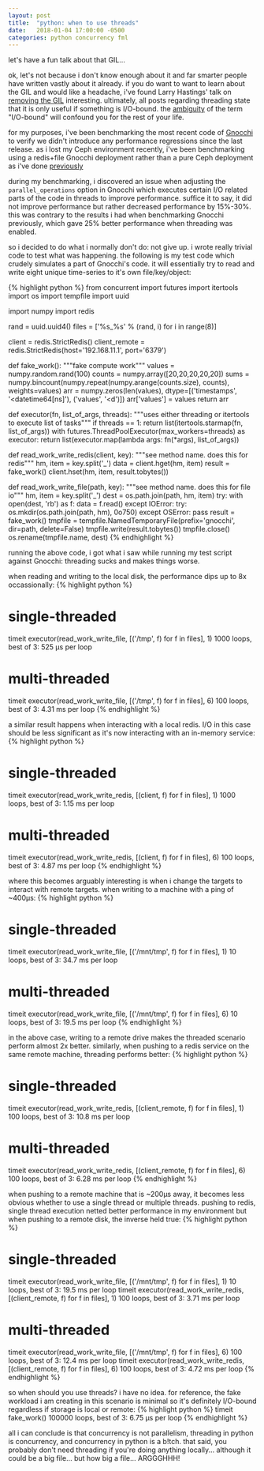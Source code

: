```yaml
---
layout: post
title:  "python: when to use threads"
date:   2018-01-04 17:00:00 -0500
categories: python concurrency fml
---
```

let's have a fun talk about that GIL...

ok, let's not because i don't know enough about it and far smarter people have
written vastly about it already. if you do want to want to learn about the GIL
and would like a headache, i've found Larry Hastings' talk on
[removing the GIL](https://www.youtube.com/embed/P3AyI_u66Bw) interesting.
ultimately, all posts regarding threading state that it is only useful if
something is I/O-bound. the [ambiguity](https://www.youtube.com/watch?v=kTHNpusq654)
of the term "I/O-bound" will confound you for the rest of your life.

for my purposes, i've been benchmarking the most recent code of
[Gnocchi](http://gnocchi.xyz) to verify we didn't introduce any performance
regressions since the last release. as i lost my Ceph environment recently,
i've been benchmarking using a redis+file Gnocchi deployment rather than a pure
Ceph deployment as i've done [previously](https://www.slideshare.net/GordonChung/gnocchi-v4-preview)

during my benchmarking, i discovered an issue when adjusting the
`parallel_operations` option in Gnocchi which executes certain I/O related
parts of the code in threads to improve performance. suffice it to say, it did
not improve performance but rather decreased performance by 15%-30%. this was
contrary to the results i had when benchmarking Gnocchi previously, which
gave 25% better performance when threading was enabled.

so i decided to do what i normally don't do: not give up. i wrote really
trivial code to test what was happening. the following is my test code
which crudely simulates a part of Gnocchi's code. it will essentially try
to read and write eight unique time-series to it's own file/key/object:

{% highlight python %}
from concurrent import futures
import itertools
import os
import tempfile
import uuid

import numpy
import redis

rand = uuid.uuid4()
files = ['%s_%s' % (rand, i) for i in range(8)]

client = redis.StrictRedis()
client_remote = redis.StrictRedis(host='192.168.11.1', port='6379')

def fake_work():
    """fake compute work"""
    values = numpy.random.rand(100)
    counts = numpy.array([20,20,20,20,20])
    sums = numpy.bincount(numpy.repeat(numpy.arange(counts.size), counts),
                          weights=values)
    arr = numpy.zeros(len(values), dtype=[('timestamps', '<datetime64[ns]'),
                                          ('values', '<d')])
    arr['values'] = values
    return arr

def executor(fn, list_of_args, threads):
    """uses either threading or itertools to execute list of tasks"""
    if threads == 1:
        return list(itertools.starmap(fn, list_of_args))
    with futures.ThreadPoolExecutor(max_workers=threads) as executor:
        return list(executor.map(lambda args: fn(*args), list_of_args))

def read_work_write_redis(client, key):
    """see method name. does this for redis"""
    hm, item = key.split('_')
    data = client.hget(hm, item)
    result = fake_work()
    client.hset(hm, item, result.tobytes())

def read_work_write_file(path, key):
    """see method name. does this for file io"""
    hm, item = key.split('_')
    dest = os.path.join(path, hm, item)
    try:
        with open(dest, 'rb') as f:
            data = f.read()
    except IOError:
        try:
            os.mkdir(os.path.join(path, hm), 0o750)
        except OSError:
            pass
    result = fake_work()
    tmpfile = tempfile.NamedTemporaryFile(prefix='gnocchi', dir=path,
                                          delete=False)
    tmpfile.write(result.tobytes())
    tmpfile.close()
    os.rename(tmpfile.name, dest)
{% endhighlight %}

running the above code, i got what i saw while running my test script against
Gnocchi: threading sucks and makes things worse.

when reading and writing to the local disk, the performance dips up to 8x
occassionally:
{% highlight python %}
# single-threaded
timeit executor(read_work_write_file, [('/tmp', f) for f in files], 1)
1000 loops, best of 3: 525 µs per loop

# multi-threaded
timeit executor(read_work_write_file, [('/tmp', f) for f in files], 6)
100 loops, best of 3: 4.31 ms per loop
{% endhighlight %}

a similar result happens when interacting with a local redis. I/O in this case
should be less significant as it's now interacting with an in-memory service:
{% highlight python %}
# single-threaded
timeit executor(read_work_write_redis, [(client, f) for f in files], 1)
1000 loops, best of 3: 1.15 ms per loop

# multi-threaded
timeit executor(read_work_write_redis, [(client, f) for f in files], 6)
100 loops, best of 3: 4.87 ms per loop
{% endhighlight %}

where this becomes arguably interesting is when i change the targets to
interact with remote targets. when writing to a machine with a ping of ~400µs:
{% highlight python %}
# single-threaded
timeit executor(read_work_write_file, [('/mnt/tmp', f) for f in files], 1)
10 loops, best of 3: 34.7 ms per loop

# multi-threaded
timeit executor(read_work_write_file, [('/mnt/tmp', f) for f in files], 6)
10 loops, best of 3: 19.5 ms per loop
{% endhighlight %}

in the above case, writing to a remote drive makes the threaded scenario perform
almost 2x better. similarly, when pushing to a redis service on the same remote
machine, threading performs better:
{% highlight python %}
# single-threaded
timeit executor(read_work_write_redis, [(client_remote, f) for f in files], 1)
100 loops, best of 3: 10.8 ms per loop

# multi-threaded
timeit executor(read_work_write_redis, [(client_remote, f) for f in files], 6)
100 loops, best of 3: 6.28 ms per loop
{% endhighlight %}

when pushing to a remote machine that is ~200µs away, it becomes less obvious
whether to use a single thread or multiple threads. pushing to redis,
single thread execution netted better performance in my environment but when
pushing to a remote disk, the inverse held true:
{% highlight python %}
# single-threaded
timeit executor(read_work_write_file, [('/mnt/tmp', f) for f in files], 1)
10 loops, best of 3: 19.5 ms per loop
timeit executor(read_work_write_redis, [(client_remote, f) for f in files], 1)
100 loops, best of 3: 3.71 ms per loop

# multi-threaded
timeit executor(read_work_write_file, [('/mnt/tmp', f) for f in files], 6)
100 loops, best of 3: 12.4 ms per loop
timeit executor(read_work_write_redis, [(client_remote, f) for f in files], 6)
100 loops, best of 3: 4.72 ms per loop
{% endhighlight %}

so when should you use threads? i have no idea. for reference, the fake
workload i am creating in this scenario is minimal so it's definitely
I/O-bound regardless if storage is local or remote:
{% highlight python %}
timeit fake_work()
100000 loops, best of 3: 6.75 µs per loop
{% endhighlight %}

all i can conclude is that concurrency is not parallelism, threading in python
is concurrency, and concurrency in python is a b!tch. that said, you probably
don't need threading if you're doing anything locally... although it could be a
big file... but how big a file... ARGGGHHH! 
